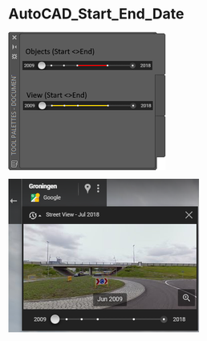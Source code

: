 # AutoCAD_Start_End_Date

![Screenshot](https://raw.githubusercontent.com/ErwinMeulman/AutoCAD_Start_End_Date/master/Toolpallet_start-end.png)

![Screenshot](https://raw.githubusercontent.com/ErwinMeulman/AutoCAD_Start_End_Date/master/google_time_slider.png)
